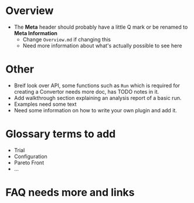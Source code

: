 # Overview
* The **Meta** header should probably have a little Q mark or be renamed to **Meta Information**
    * Change `Overview.md` if changing this
    * Need more information about what's actually possible to see here



# Other
* Breif look over API, some functions such as `Run` which is required for creating a Convertor needs more doc, has TODO notes in it.
* Add walkthrough section explaining an analysis report of a basic run.
* Examples need some text
* Need some information on how to write your own plugin and add it.

# Glossary terms to add
* Trial
* Configuration
* Pareto Front
* ...

# FAQ needs more and links


